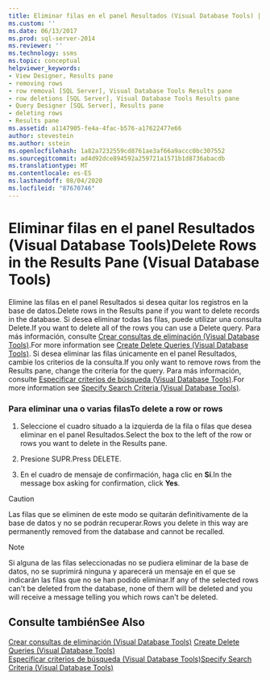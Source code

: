 ```yaml
---
title: Eliminar filas en el panel Resultados (Visual Database Tools) | Microsoft Docs
ms.custom: ''
ms.date: 06/13/2017
ms.prod: sql-server-2014
ms.reviewer: ''
ms.technology: ssms
ms.topic: conceptual
helpviewer_keywords:
- View Designer, Results pane
- removing rows
- row removal [SQL Server], Visual Database Tools Results pane
- row deletions [SQL Server], Visual Database Tools Results pane
- Query Designer [SQL Server], Results pane
- deleting rows
- Results pane
ms.assetid: a1147905-fe4a-4fac-b576-a17622477e66
author: stevestein
ms.author: sstein
ms.openlocfilehash: 1a82a7232559cd8761ae3af66a9accc0bc307552
ms.sourcegitcommit: ad4d92dce894592a259721a1571b1d8736abacdb
ms.translationtype: MT
ms.contentlocale: es-ES
ms.lasthandoff: 08/04/2020
ms.locfileid: "87670746"
---
```

# <a name="delete-rows-in-the-results-pane-visual-database-tools"></a><span data-ttu-id="f9146-102">Eliminar filas en el panel Resultados (Visual Database Tools)</span><span class="sxs-lookup"><span data-stu-id="f9146-102">Delete Rows in the Results Pane (Visual Database Tools)</span></span>
  <span data-ttu-id="f9146-103">Elimine las filas en el panel Resultados si desea quitar los registros en la base de datos.</span><span class="sxs-lookup"><span data-stu-id="f9146-103">Delete rows in the Results pane if you want to delete records in the database.</span></span> <span data-ttu-id="f9146-104">Si desea eliminar todas las filas, puede utilizar una consulta Delete.</span><span class="sxs-lookup"><span data-stu-id="f9146-104">If you want to delete all of the rows you can use a Delete query.</span></span> <span data-ttu-id="f9146-105">Para más información, consulte [Crear consultas de eliminación &#40;Visual Database Tools&#41;](visual-database-tools.md).</span><span class="sxs-lookup"><span data-stu-id="f9146-105">For more information see [Create Delete Queries &#40;Visual Database Tools&#41;](visual-database-tools.md).</span></span> <span data-ttu-id="f9146-106">Si desea eliminar las filas únicamente en el panel Resultados, cambie los criterios de la consulta.</span><span class="sxs-lookup"><span data-stu-id="f9146-106">If you only want to remove rows from the Results pane, change the criteria for the query.</span></span> <span data-ttu-id="f9146-107">Para más información, consulte [Especificar criterios de búsqueda &#40;Visual Database Tools&#41;](specify-search-criteria-visual-database-tools.md).</span><span class="sxs-lookup"><span data-stu-id="f9146-107">For more information see [Specify Search Criteria &#40;Visual Database Tools&#41;](specify-search-criteria-visual-database-tools.md).</span></span>  
  
### <a name="to-delete-a-row-or-rows"></a><span data-ttu-id="f9146-108">Para eliminar una o varias filas</span><span class="sxs-lookup"><span data-stu-id="f9146-108">To delete a row or rows</span></span>  
  
1.  <span data-ttu-id="f9146-109">Seleccione el cuadro situado a la izquierda de la fila o filas que desea eliminar en el panel Resultados.</span><span class="sxs-lookup"><span data-stu-id="f9146-109">Select the box to the left of the row or rows you want to delete in the Results pane.</span></span>  
  
2.  <span data-ttu-id="f9146-110">Presione SUPR.</span><span class="sxs-lookup"><span data-stu-id="f9146-110">Press DELETE.</span></span>  
  
3.  <span data-ttu-id="f9146-111">En el cuadro de mensaje de confirmación, haga clic en **Sí**.</span><span class="sxs-lookup"><span data-stu-id="f9146-111">In the message box asking for confirmation, click **Yes**.</span></span>  
  
> [!CAUTION]  
>  <span data-ttu-id="f9146-112">Las filas que se eliminen de este modo se quitarán definitivamente de la base de datos y no se podrán recuperar.</span><span class="sxs-lookup"><span data-stu-id="f9146-112">Rows you delete in this way are permanently removed from the database and cannot be recalled.</span></span>  
  
> [!NOTE]  
>  <span data-ttu-id="f9146-113">Si alguna de las filas seleccionadas no se pudiera eliminar de la base de datos, no se suprimirá ninguna y aparecerá un mensaje en el que se indicarán las filas que no se han podido eliminar.</span><span class="sxs-lookup"><span data-stu-id="f9146-113">If any of the selected rows can't be deleted from the database, none of them will be deleted and you will receive a message telling you which rows can't be deleted.</span></span>  
  
## <a name="see-also"></a><span data-ttu-id="f9146-114">Consulte también</span><span class="sxs-lookup"><span data-stu-id="f9146-114">See Also</span></span>  
 <span data-ttu-id="f9146-115">[Crear consultas de eliminación &#40;Visual Database Tools&#41;](visual-database-tools.md) </span><span class="sxs-lookup"><span data-stu-id="f9146-115">[Create Delete Queries &#40;Visual Database Tools&#41;](visual-database-tools.md) </span></span>  
 [<span data-ttu-id="f9146-116">Especificar criterios de búsqueda (Visual Database Tools)</span><span class="sxs-lookup"><span data-stu-id="f9146-116">Specify Search Criteria &#40;Visual Database Tools&#41;</span></span>](specify-search-criteria-visual-database-tools.md)  
  
  
